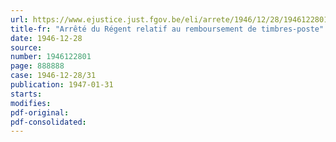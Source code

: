```yaml
---
url: https://www.ejustice.just.fgov.be/eli/arrete/1946/12/28/1946122801/justel
title-fr: "Arrêté du Régent relatif au remboursement de timbres-poste"
date: 1946-12-28
source:
number: 1946122801
page: 888888
case: 1946-12-28/31
publication: 1947-01-31
starts:
modifies:
pdf-original:
pdf-consolidated:
---
```


